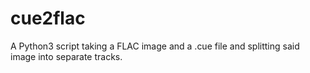 # cue2flac
A Python3 script taking a FLAC image and a .cue file and splitting said image into separate tracks.
